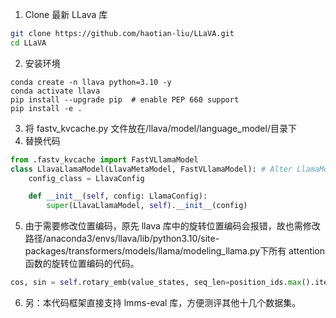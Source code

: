 1. Clone 最新 LLava 库
```bash
git clone https://github.com/haotian-liu/LLaVA.git
cd LLaVA
```

2. 安装环境
```Shell
conda create -n llava python=3.10 -y
conda activate llava
pip install --upgrade pip  # enable PEP 660 support
pip install -e .
```
3. 将 fastv_kvcache.py 文件放在/llava/model/language_model/目录下
4. 替换代码
```python
from .fastv_kvcache import FastVLlamaModel
class LlavaLlamaModel(LlavaMetaModel, FastVLlamaModel): # Alter LlamaModel to  FastVLlamaModel
    config_class = LlavaConfig

    def __init__(self, config: LlamaConfig):
        super(LlavaLlamaModel, self).__init__(config)
```
5. 由于需要修改位置编码，原先 llava 库中的旋转位置编码会报错，故也需修改路径/anaconda3/envs/llava/lib/python3.10/site-packages/transformers/models/llama/modeling_llama.py下所有 attention 函数的旋转位置编码的代码。
```python
cos, sin = self.rotary_emb(value_states, seq_len=position_ids.max().item() + 1)
```
6. 另：本代码框架直接支持 lmms-eval 库，方便测评其他十几个数据集。